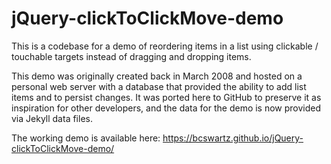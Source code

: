 # jQuery-clickToClickMove-demo

This is a codebase for a demo of reordering items in a list using clickable / touchable targets instead of dragging and
dropping items.

This demo was originally created back in March 2008 and hosted on a personal web server with a database that provided the
ability to add list items and to persist changes.  It was ported here to GitHub to preserve it as inspiration for other 
developers, and the data for the demo is now provided via Jekyll data files.

The working demo is available here:  https://bcswartz.github.io/jQuery-clickToClickMove-demo/
